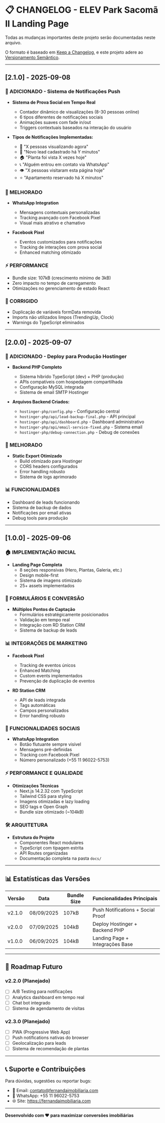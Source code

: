 # 📋 CHANGELOG - ELEV Park Sacomã II Landing Page

Todas as mudanças importantes deste projeto serão documentadas neste arquivo.

O formato é baseado em [Keep a Changelog](https://keepachangelog.com/pt-BR/1.0.0/),
e este projeto adere ao [Versionamento Semântico](https://semver.org/lang/pt-BR/).

---

## [2.1.0] - 2025-09-08

### 🚨 ADICIONADO - Sistema de Notificações Push
- **Sistema de Prova Social em Tempo Real**
  - Contador dinâmico de visualizações (8-30 pessoas online)
  - 6 tipos diferentes de notificações sociais
  - Animações suaves com fade in/out
  - Triggers contextuais baseados na interação do usuário

- **Tipos de Notificações Implementadas:**
  - 👥 "X pessoas visualizando agora"
  - 📝 "Novo lead cadastrado há Y minutos"
  - 🏠 "Planta foi vista X vezes hoje"
  - 📞 "Alguém entrou em contato via WhatsApp"
  - 👁️ "X pessoas visitaram esta página hoje"
  - ⭐ "Apartamento reservado há X minutos"

### 🔧 MELHORADO
- **WhatsApp Integration**
  - Mensagens contextuais personalizadas
  - Tracking avançado com Facebook Pixel
  - Visual mais atrativo e chamativo

- **Facebook Pixel**
  - Eventos customizados para notificações
  - Tracking de interações com prova social
  - Enhanced matching otimizado

### ⚡ PERFORMANCE
- Bundle size: 107kB (crescimento mínimo de 3kB)
- Zero impacto no tempo de carregamento
- Otimizações no gerenciamento de estado React

### 🐛 CORRIGIDO
- Duplicação de variáveis formData removida
- Imports não utilizados limpos (TrendingUp, Clock)
- Warnings do TypeScript eliminados

---

## [2.0.0] - 2025-09-07

### 🚀 ADICIONADO - Deploy para Produção Hostinger
- **Backend PHP Completo**
  - Sistema híbrido TypeScript (dev) + PHP (produção)
  - APIs compatíveis com hospedagem compartilhada
  - Configuração MySQL integrada
  - Sistema de email SMTP Hostinger

- **Arquivos Backend Criados:**
  - `hostinger-php/config.php` - Configuração central
  - `hostinger-php/api/lead-backup-final.php` - API principal
  - `hostinger-php/api/dashboard.php` - Dashboard administrativo
  - `hostinger-php/api/email-service-fixed.php` - Sistema email
  - `hostinger-php/debug-connection.php` - Debug de conexões

### 🔧 MELHORADO
- **Static Export Otimizado**
  - Build otimizado para Hostinger
  - CORS headers configurados
  - Error handling robusto
  - Sistema de logs aprimorado

### 📊 FUNCIONALIDADES
- Dashboard de leads funcionando
- Sistema de backup de dados
- Notificações por email ativas
- Debug tools para produção

---

## [1.0.0] - 2025-09-06

### 🏠 IMPLEMENTAÇÃO INICIAL
- **Landing Page Completa**
  - 8 seções responsivas (Hero, Plantas, Galeria, etc.)
  - Design mobile-first
  - Sistema de imagens otimizado
  - 25+ assets implementados

### 📝 FORMULÁRIOS E CONVERSÃO
- **Múltiplos Pontos de Captação**
  - Formulários estratégicamente posicionados
  - Validação em tempo real
  - Integração com RD Station CRM
  - Sistema de backup de leads

### 📊 INTEGRAÇÕES DE MARKETING
- **Facebook Pixel**
  - Tracking de eventos únicos
  - Enhanced Matching
  - Custom events implementados
  - Prevenção de duplicação de eventos

- **RD Station CRM**
  - API de leads integrada
  - Tags automáticas
  - Campos personalizados
  - Error handling robusto

### 📱 FUNCIONALIDADES SOCIAIS
- **WhatsApp Integration**
  - Botão flutuante sempre visível
  - Mensagens pré-definidas
  - Tracking com Facebook Pixel
  - Número personalizado (+55 11 96022-5753)

### ⚡ PERFORMANCE E QUALIDADE
- **Otimizações Técnicas**
  - Next.js 14.2.32 com TypeScript
  - Tailwind CSS para styling
  - Imagens otimizadas e lazy loading
  - SEO tags e Open Graph
  - Bundle size otimizado (~104kB)

### 🛠️ ARQUITETURA
- **Estrutura do Projeto**
  - Componentes React modulares
  - TypeScript com tipagem estrita
  - API Routes organizadas
  - Documentação completa na pasta `docs/`

---

## 📊 Estatísticas das Versões

| Versão | Data | Bundle Size | Funcionalidades Principais |
|--------|------|-------------|---------------------------|
| v2.1.0 | 08/09/2025 | 107kB | Push Notifications + Social Proof |
| v2.0.0 | 07/09/2025 | 104kB | Deploy Hostinger + Backend PHP |
| v1.0.0 | 06/09/2025 | 104kB | Landing Page + Integrações Base |

---

## 🔮 Roadmap Futuro

### v2.2.0 (Planejado)
- [ ] A/B Testing para notificações
- [ ] Analytics dashboard em tempo real
- [ ] Chat bot integrado
- [ ] Sistema de agendamento de visitas

### v2.3.0 (Planejado)
- [ ] PWA (Progressive Web App)
- [ ] Push notifications nativas do browser
- [ ] Geolocalização para leads
- [ ] Sistema de recomendação de plantas

---

## 📞 Suporte e Contribuições

Para dúvidas, sugestões ou reportar bugs:
- 📧 Email: contato@fernandaimobiliaria.com
- 📱 WhatsApp: +55 11 96022-5753
- 🌐 Site: https://fernandaimobiliaria.com

---

**Desenvolvido com ❤️ para maximizar conversões imobiliárias**
